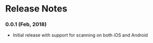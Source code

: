 # Release Notes

### 0.0.1 (Feb, 2018)
* Initial release with support for scanning on both iOS and Android